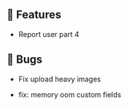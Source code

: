 ## 🚀 Features

- Report user part 4


## 🐛 Bugs

- Fix upload heavy images

- fix: memory oom custom fields
